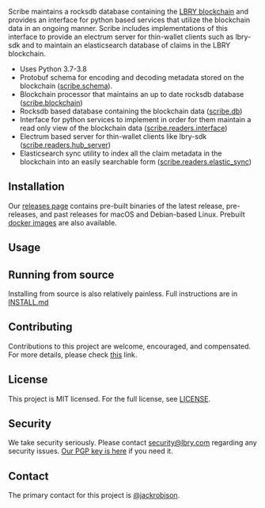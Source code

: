 Scribe maintains a rocksdb database containing the [LBRY blockchain](https://github.com/lbryio/lbrycrd) and provides an interface for python based services that utilize the blockchain data in an ongoing manner. Scribe includes implementations of this interface to provide an electrum server for thin-wallet clients such as lbry-sdk and to maintain an elasticsearch database of claims in the LBRY blockchain.

 * Uses Python 3.7-3.8
 * Protobuf schema for encoding and decoding metadata stored on the blockchain ([scribe.schema](https://github.com/lbryio/scribe/tree/master/scribe/schema)).
 * Blockchain processor that maintains an up to date rocksdb database ([scribe.blockchain](https://github.com/lbryio/scribe/tree/master/scribe/blockchain))
 * Rocksdb based database containing the blockchain data ([scribe.db](https://github.com/lbryio/scribe/tree/master/scribe/db))
 * Interface for python services to implement in order for them maintain a read only view of the blockchain data ([scribe.readers.interface](https://github.com/lbryio/scribe/tree/master/scribe/db))
 * Electrum based server for thin-wallet clients like lbry-sdk ([scribe.readers.hub_server](https://github.com/lbryio/scribe/tree/master/scribe/db))
 * Elasticsearch sync utility to index all the claim metadata in the blockchain into an easily searchable form ([scribe.readers.elastic_sync](https://github.com/lbryio/scribe/tree/master/scribe/db))


## Installation

Our [releases page](https://github.com/lbryio/scribe/releases) contains pre-built binaries of the latest release, pre-releases, and past releases for macOS and Debian-based Linux.
Prebuilt [docker images](https://hub.docker.com/r/lbry/scribe/latest-release) are also available.

## Usage


## Running from source

Installing from source is also relatively painless. Full instructions are in [INSTALL.md](INSTALL.md)

## Contributing

Contributions to this project are welcome, encouraged, and compensated. For more details, please check [this](https://lbry.tech/contribute) link.

## License

This project is MIT licensed. For the full license, see [LICENSE](LICENSE).

## Security

We take security seriously. Please contact security@lbry.com regarding any security issues. [Our PGP key is here](https://lbry.com/faq/pgp-key) if you need it.

## Contact

The primary contact for this project is [@jackrobison](mailto:jackrobison@lbry.com).
